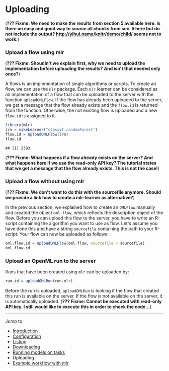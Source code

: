 Uploading
=========





(**??? Fixme: We need to make the results from section 5 available here. Is there an easy and good way to source all chunks from sec. 5 here but do not include the output? http://yihui.name/knitr/demo/child/ seems not to work.**)

### Upload a flow using mlr

(**??? Fixme: Shoudln't we explain first, why we need to upload the implementation before uploading the results? And isn't that needed only once?**)

A flows is an implementation of single algorithms or scripts. To create an flow, we can use the `mlr` package. Each `mlr` learner can be considered as an implementation of a flow that can be uploaded to the server with the function `uploadOMLFlow`.
If the flow has already been uploaded to the server, we get a message that the flow already exists and the `flow.id` is returned from the function. Otherwise, the not existing flow is uploaded and a new `flow.id` is assigned to it.


```r
library(mlr)
lrn = makeLearner("classif.randomForest")
flow.id = uploadOMLFlow(lrn)
flow.id
```

```
## [1] 2393
```
(**??? Fixme: What happens if a flow already exists on the server? And what happens here if we use the read-only API key? The tutorial states that we get a message that the flow already exists. This is not the case!**)

### Upload a flow without using mlr

(**??? Fixme: We don't want to do this with the sourcefile anymore. Should we provide a link how to create a mlr-learner as alternative?**)

In the previous section, we explained how to create an `OMLFlow` manually and created the object `oml.flow`, which reflects the description object of the flow. Before you can upload this flow to the server, you have to write an R-script containing the algorithm you want to use as flow. Let's assume you have done this and have a string `sourcefile` containing the path to your R-script. Your flow can now be uploaded as follows:


```r
oml.flow.id = uploadOMLFlow(oml.flow, sourcefile = sourcefile)
oml.flow.id
```

### Upload an OpenML run to the server

Runs that have been created using `mlr` can be uploaded by:


```r
run.id = uploadOMLRun(run.mlr)
```

Before the run is uploaded, `uploadOMLRun` is looking if the flow that created this run is available on the server. If the flow is not available on the server, it is automatically uploaded.
(**??? Fixme: Cannot be executed with read-only API key. I still would like to execute this in order to check the code...**)

----------------------------------------------------------------------------------------------------
Jump to:
- [Introduction](1-Introduction.md)
- [Configuration](2-Configuration.md)
- [Listing](3-Listing.md)
- [Downloading](4-Downloading.md)
- [Running models on tasks](5-Running.md)
- Uploading
- [Example workflow with mlr](7-Example-workflow-with-mlr.md)
